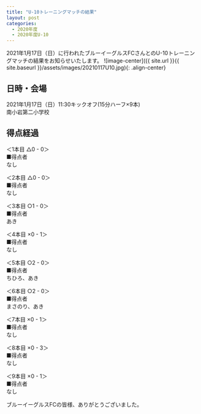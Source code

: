 ```yaml
---
title: "U-10トレーニングマッチの結果"
layout: post
categories:
  - 2020年度
  - 2020年度U-10
---
```


2021年1月17日（日）に行われたブルーイーグルスFCさんとのU-10トレーニングマッチの結果をお知らせいたします。
![image-center]({{ site.url }}{{ site.baseurl }}/assets/images/20210117U10.jpg){: .align-center}

## 日時・会場

2021年1月17日（日）11:30キックオフ(15分ハーフ×9本)<br>
南小岩第二小学校

## 得点経過

＜1本目 △0 - 0＞<br>
■得点者<br>
なし

＜2本目 △0 - 0＞<br>
■得点者<br>
なし

＜3本目 ○1 - 0＞<br>
■得点者<br>
あき

＜4本目 ×0 - 1＞<br>
■得点者<br>
なし

＜5本目 ○2 - 0＞<br>
■得点者<br>
ちひろ、あき

＜6本目 ○2 - 0＞<br>
■得点者<br>
まさのり、あき

＜7本目 ×0 - 1＞<br>
■得点者<br>
なし

＜8本目 ×0 - 3＞<br>
■得点者<br>
なし

＜9本目 ×0 - 1＞<br>
■得点者<br>
なし

ブルーイーグルスFCの皆様、ありがとうございました。
